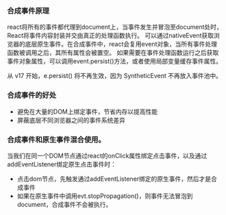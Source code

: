 ### 合成事件原理
react将所有的事件都代理到document上，当事件发生并冒泡至document处时，React将事件内容封装并交由真正的处理函数执行。
可以通过nativeEvent获取浏览器的底层原生事件。在合成事件中，react会复用event对象，当所有事件处理函数被调用之后，其所有属性会被置空。
如果需要在事件处理函数运行之后获取事件对象属性，可以调用event.persist()方法，或者使用局部变量缓存事件属性。


从 v17 开始，e.persist() 将不再生效，因为 SyntheticEvent 不再放入事件池中。


### 合成事件的好处
- 避免在大量的DOM上绑定事件，节省内存以提高性能
- 屏蔽底层不同浏览器之间的事件系统差异


### 合成事件和原生事件混合使用。
当我们在同一个DOM节点通过react的onClick属性绑定点击事件，以及通过addEventListener绑定原生点击事件时：
- 点击dom节点，先触发通过addEventListener绑定的原生事件，然后才是合成事件
- 如果在原生事件中调用evt.stopPropagation()，则事件无法冒泡到document，合成事件不会被执行。

